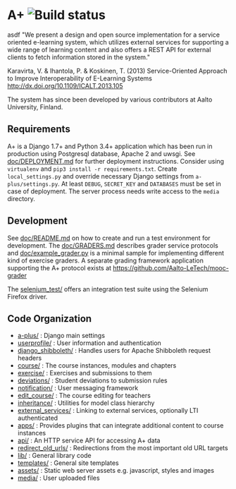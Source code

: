 A+ ![Build status](http://plustest.cs.hut.fi/job/A-plus-test-MASTER/badge/icon)
===============================================================================
asdf
"We present a design and open source implementation for a service oriented e-learning system, which utilizes external services for supporting a wide range of learning content and also offers a REST API for external clients to fetch information stored in the system."

Karavirta, V. & Ihantola, P. & Koskinen, T. (2013)
Service-Oriented Approach to Improve Interoperability of E-Learning Systems
http://dx.doi.org/10.1109/ICALT.2013.105

The system has since been developed by various contributors at Aalto University, Finland.

Requirements
------------

A+ is a Django 1.7+ and Python 3.4+ application which has been run in production using Postgresql database, Apache 2 and uwsgi. See [doc/DEPLOYMENT.md](doc/DEPLOYMENT.md) for further deployment instructions. Consider using `virtualenv` and `pip3 install -r requirements.txt`. Create `local_settings.py` and override necessary Django settings from `a-plus/settings.py`. At least `DEBUG`, `SECRET_KEY` and `DATABASES` must be set in case of deployment. The server process needs write access to the `media` directory.

Development
-----------

See [doc/README.md](doc/README.md) on how to create and run a test environment for development. The [doc/GRADERS.md](doc/GRADERS.md) describes grader service protocols and [doc/example_grader.py](doc/example_grader.py) is a minimal sample for implementing different kind of exercise graders. A separate grading framework application supporting the A+ protocol exists
at https://github.com/Aalto-LeTech/mooc-grader

The [selenium_test/](selenium_test) offers an integration test suite using the Selenium Firefox driver.

Code Organization
-----------------

* [a-plus/](a-plus) : Django main settings
* [userprofile/](userprofile) : User information and authentication
* [django_shibboleth/](django_shibboleth) : Handles users for Apache Shibboleth request headers
* [course/](course) : The course instances, modules and chapters
* [exercise/](exercise) : Exercises and submissions to them
* [deviations/](deviations) : Student deviations to submission rules
* [notification/](notification) : User messaging framework
* [edit_course/](edit_course) : The course editing for teachers
* [inheritance/](inheritance) : Utilities for model class hierarchy
* [external_services/](external_services) : Linking to external services, optionally LTI authenticated
* [apps/](apps) : Provides plugins that can integrate additional content to course instances
* [api/](api) : An HTTP service API for accessing A+ data
* [redirect_old_urls/](redirect_old_urls) : Redirections from the most important old URL targets
* [lib/](lib) : General library code
* [templates/](templates) : General site templates
* [assets/](assets) : Static web server assets e.g. javascript, styles and images
* [media/](media) : User uploaded files
